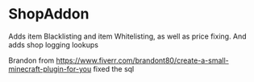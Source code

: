 # ShopAddon

Adds item Blacklisting and item Whitelisting, as well as price fixing.
And adds shop logging lookups



Brandon from https://www.fiverr.com/brandont80/create-a-small-minecraft-plugin-for-you fixed the sql
